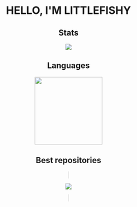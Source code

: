 <div align="center">
<h1 style = "text-transform:uppercase">Hello, I'm LittleFishy</h1>
  
</h4> 

<h2>Stats</h2>

![](https://github-readme-stats.vercel.app/api?username=LittleFishyy&show_icons=true&theme=tokyonight&hide=["issues"])
  
<h2>Languages</h2>
 <img height="180em" src="https://github-readme-stats.vercel.app/api/top-langs/?username=LittleFishyy&layout=compact&langs_count=7&theme=dark"/>
  
<h2>Best repositories</h2>

<h style="height:5px; border: 1px solid #ccc; border-radius: 20px;">

[![](https://github-readme-stats.vercel.app/api/pin/?username=LittleFishyy&repo=fs_streethud)](https://github.com/littlefishyy/fs_streethud)
